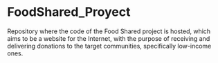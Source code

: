 # FoodShared_Proyect
Repository where the code of the Food Shared project is hosted, which aims to be a website for the Internet, with the purpose of receiving and delivering donations to the target communities, specifically low-income ones.
